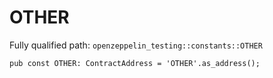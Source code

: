 # OTHER

Fully qualified path: `openzeppelin_testing::constants::OTHER`

<pre><code class="language-rust">pub const OTHER: ContractAddress = &apos;OTHER&apos;.as_address();</code></pre>

